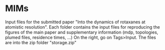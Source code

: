 # MIMs
Input files for the submitted paper "Into the dynamics of rotaxanes at atomistic resolution".
Each folder contains the input files for reproducing the figures of the main paper and supplementary information (mdp, topologies, plumed files, residence times, ...)
On the right, go on Tags>Input. The files are into the zip folder "storage.zip"
